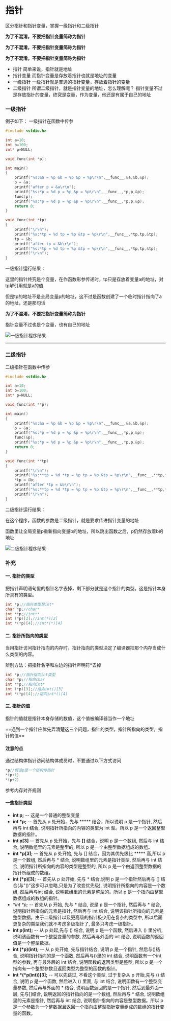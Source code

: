 # 指针
区分指针和指针变量，掌握一级指针和二级指针

**为了不混淆，不要把指针变量简称为指针**

**为了不混淆，不要把指针变量简称为指针**

**为了不混淆，不要把指针变量简称为指针**

+ 指针
  简单来说，指针就是地址
+ 指针变量
  而指针变量是存放着指针也就是地址的变量
+ 一级指针
一级指针就是普通的指针变量，存放着指针的变量
+ 二级指针
所谓二级指针，就是指针变量的地址，怎么理解呢？
指针变量不过是存放指针的变量，终究是变量，作为变量，他还是有属于自己的地址

### 一级指针

例子如下：
一级指针在函数中传参

```C
#include <stdio.h>

int a=10;
int b=100;
int* p=NULL;

void func(int *p);

int main()
{
	printf("%s:&a = %p &b = %p &p = %p\r\n",__func__,&a,&b,&p);
	p = &a;
	printf("after p = &a\r\n");
	printf("%s:*p = %d p = %p &p = %p\r\n",__func__,*p,p,&p);
	func(p);
	printf("%s:*p = %d p = %p &p = %p\r\n",__func__,*p,p,&p);
	return 0;
}

void func(int *tp)
{
	printf("\r\n");
	printf("%s:*tp = %d tp = %p &tp = %p\r\n",__func__,*tp,tp,&tp);
	tp = &b;
	printf("after tp = &b\r\n");
	printf("%s:*tp = %d tp = %p &tp = %p\r\n",__func__,*tp,tp,&tp);
	printf("\r\n");
}
```
一级指针运行结果：

这里的指针终究是个变量，在作函数形参传递时，tp只是存放着变量a的地址，对tp解引用就是a的值

但是tp的地址不是全局变量p的地址，这不过是函数创建了一个临时指针指向了a的地址，还是那句话

**为了不混淆，不要把指针变量简称为指针**

指针变量不过也是个变量，也有自己的地址

![一级指针程序结果](D:\794QYH\program\C\pointer\pointer.png)

---

### 二级指针

二级指针在函数中传参

```C
#include <stdio.h>

int a=10;
int b=100;
int* p=NULL;

void func(int **p);

int main()
{
	printf("%s:&a = %p &b = %p &p = %p\r\n",__func__,&a,&b,&p);
	p = &a;
	printf("%s:*p = %d p = %p &p = %p\r\n",__func__,*p,p,&p);
	func(&p);
	printf("%s:*p = %d p = %p &p = %p\r\n",__func__,*p,p,&p);
	return 0;
}

void func(int **tp)
{
	printf("\r\n");
	printf("%s:**tp = %d *tp = %p tp = %p &tp = %p\r\n",__func__,**tp,*tp,tp,&tp);
	*tp = &b;
	printf("after *tp = &b\r\n");
	printf("%s:**tp = %d *tp = %p tp = %p &tp = %p\r\n",__func__,**tp,*tp,tp,&tp);
	printf("\r\n");
}
```

二级指针运行结果：

在这个程序，函数的参数是二级指针，就是要求传进指针变量的地址

函数里让全局变量p重新指向变量b的地址，所以跳出函数之后，p仍然存放着b的地址

![二级指针程序结果](D:\794QYH\program\C\pointer\pointer_to_pointer.png)

### 补充

#### 一. 指针的类型

把指针声明语句里的指针名字去掉，剩下部分就是这个指针的类型。这是指针本身所具有的类型。

```C
int *p;//指针类型是int*
char *p;//char*
int **p;//int**
int (*p)[3];//int(*)[3]
int *(*p)[4];//int*(*)[4]
```

#### 二. 指针所指向的类型

当用指针访问指针指向的内存时，指针指向的类型决定了编译器把那个内存当成什么类型的内容。

辨别方法：把指针名字和左边的指针声明符*去掉

```C
int *p;//指针指向int类型
char *p;//指向char
int **p;//指向int*
int (*p)[3];//指向int()[3]
int *(*p)[4];//指向int*()[4]
```

#### 三. 指针的值

指针的值就是指针本身存储的数值，这个值被编译器当作一个地址

==遇到一个指针应优先弄清楚这三个问题，指针的类型，指针所指向的类型，指针的值==

#### 注意的点

通过结构体指针访问结构体成员时，不要通过以下方式访问

```C
*p//假设p是一个结构体指针
*(p+1)
*(p+2)
```

参考内存对齐规则

#### 一些指针类型

- **int p;** -- 这是一个普通的整型变量
-  **int \*p;** -- 首先从 p 处开始，先与 ***** 结合，所以说明 p 是一个指针, 然后再与 int 结合, 说明指针所指向的内容的类型为 int 型。所以 p 是一个返回整型数据的指针。
-  **int p[3]** -- 首先从 p 处开始，先与 **[]** 结合，说明 p 是一个数组, 然后与 int 结合, 说明数组里的元素是整型的, 所以 p 是一个由整型数据组成的数组。
-  **int \*p[3];** -- 首先从 p 处开始, 先与 [] 结合，因为其优先级比 ***** 高,所以 p 是一个数组, 然后再与 * 结合, 说明数组里的元素是指针类型, 然后再与 int 结合, 说明指针所指向的内容的类型是整型的, 所以 p 是一个由返回整型数据的指针所组成的数组。
-  **int (\*p)[3];** -- 首先从 p 处开始, 先与 * 结合,说明 p 是一个指针然后再与 [] 结合(与"()"这步可以忽略,只是为了改变优先级), 说明指针所指向的内容是一个数组, 然后再与int 结合, 说明数组里的元素是整型的。所以 p 是一个指向由整型数据组成的数组的指针。
-  **int \**p;** -- 首先从 p 开始, 先与 * 结合, 说是 p 是一个指针, 然后再与 * 结合, 说明指针所指向的元素是指针, 然后再与 int 结合, 说明该指针所指向的元素是整型数据。由于二级指针以及更高级的指针极少用在复杂的类型中, 所以后面更复杂的类型我们就不考虑多级指针了, 最多只考虑一级指针。
-  **int p(int);** -- 从 p 处起,先与 () 结合, 说明 p 是一个函数, 然后进入 () 里分析, 说明该函数有一个整型变量的参数, 然后再与外面的 int 结合, 说明函数的返回值是一个整型数据。
-  **int (\*p)(int);** -- 从 p 处开始, 先与指针结合, 说明 p 是一个指针, 然后与()结合, 说明指针指向的是一个函数, 然后再与()里的 int 结合, 说明函数有一个int 型的参数, 再与最外层的 int 结合, 说明函数的返回类型是整型, 所以 p 是一个指向有一个整型参数且返回类型为整型的函数的指针。
-  **int \*(\*p(int))[3];** -- 可以先跳过, 不看这个类型, 过于复杂从 p 开始,先与 () 结合, 说明 p 是一个函数, 然后进入 () 里面, 与 int 结合, 说明函数有一个整型变量参数, 然后再与外面的 * 结合, 说明函数返回的是一个指针, 然后到最外面一层, 先与[]结合, 说明返回的指针指向的是一个数组, 然后再与 * 结合, 说明数组里的元素是指针, 然后再与 int 结合, 说明指针指向的内容是整型数据。所以 p 是一个参数为一个整数据且返回一个指向由整型指针变量组成的数组的指针变量的函数。
